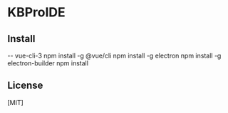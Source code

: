 
# KBProIDE
## Install
-- vue-cli-3
npm install -g @vue/cli
npm install -g electron
npm install -g electron-builder
npm install
## License

[MIT]